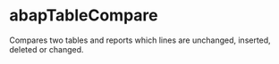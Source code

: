 # abapTableCompare
Compares two tables and reports which lines are unchanged, inserted, deleted or changed.
